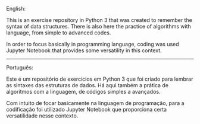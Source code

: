 English:

This is an exercise repository in Python 3 that was created to remember the syntax of data structures. There is also here the practice of algorithms with language, from simple to advanced codes.

In order to focus basically in programming language, coding was used Jupyter Notebook that provides some versatility in this context.

------------------------------------

Português:

Este é um repositório de exercícios em Python 3 que foi criado para lembrar as sintaxes das estruturas de dados. Há aqui também a prática de algoritmos com a linguagem, de códigos simples a avançados.

Com intuito de focar basicamente na linguagem de programação, para a codificação foi utilizado Jupyter Notebook que proporciona certa versatilidade nesse contexto.